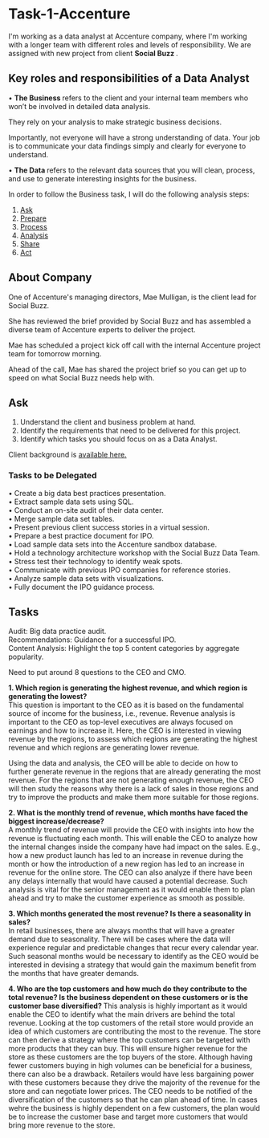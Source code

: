 # Task-1-Accenture

I'm working as a data analyst at Accenture company, where I'm working with a longer team with different roles and levels of responsibility. We are assigned with new project from client <b> Social Buzz </b>. 

## Key roles and responsibilities of a Data Analyst
• <b> The Business </b> refers to the client and your internal team members who won’t be involved in detailed data analysis.   
  
They rely on your analysis to make strategic business decisions.   
  
Importantly, not everyone will have a strong understanding of data. Your job is to communicate your data findings simply and clearly for everyone to understand.   
 
• <b> The Data </b> refers to the relevant data sources that you will clean, process, and use to generate interesting insights for the business.  

In order to follow the Business task, I will do the following analysis steps:

1. [Ask](https://github.com/sreedatta-v/Task-1-Accenture/blob/main/README.md)
2. [Prepare](https://github.com/sreedatta-v/Task-1-Accenture/blob/main/README.md)
3. [Process](https://github.com/sreedatta-v/Task-1-Accenture/blob/main/README.md)
4. [Analysis](https://github.com/sreedatta-v/Task-1-Accenture/blob/main/README.md)
5. [Share](https://github.com/sreedatta-v/Task-1-Accenture/blob/main/README.md)
6. [Act](https://github.com/sreedatta-v/Task-1-Accenture/blob/main/README.md)
## About Company  
One of Accenture's managing directors, Mae Mulligan, is the client lead for Social Buzz.  

She has reviewed the brief provided by Social Buzz and has assembled a diverse team of Accenture experts to deliver the project.  

Mae has scheduled a project kick off call with the internal Accenture project team for tomorrow morning.  

Ahead of the call, Mae has shared the project brief so you can get up to speed on what Social Buzz needs help with.  

## Ask
1. Understand the client and business problem at hand.
2. Identify the requirements that need to be delivered for this project.
3. Identify which tasks you should focus on as a Data Analyst.


Client background is [available here.](https://cdn.theforage.com/vinternships/companyassets/T6kdcdKSTfg2aotxT/MsAqi7SNLKw3C6LAr/1664296994014/Data_Analytics%20Client%20Brief.pdf)

### Tasks to be Delegated
• Create a big data best practices presentation.  
• Extract sample data sets using SQL.  
• Conduct an on-site audit of their data center.  
• Merge sample data set tables.  
• Present previous client success stories in a virtual session.  
• Prepare a best practice document for IPO.  
• Load sample data sets into the Accenture sandbox database.  
• Hold a technology architecture workshop with the Social Buzz Data Team.  
• Stress test their technology to identify weak spots.  
• Communicate with previous IPO companies for reference stories.  
• Analyze sample data sets with visualizations.  
• Fully document the IPO guidance process. 

## Tasks 

Audit: Big data practice audit.  
Recommendations: Guidance for a successful IPO.  
Content Analysis: Highlight the top 5 content categories by aggregate popularity.  
 
Need to put around 8 questions to the CEO and CMO. 

<b> 1. Which region is generating the highest revenue, and which region is generating the lowest? </b>  
This question is important to the CEO as it is based on the fundamental source of income for the business, i.e., revenue. Revenue analysis is important to the CEO as top-level executives are always focused on earnings and how to increase it. Here, the CEO is interested in viewing revenue by the regions, to assess which regions are generating the highest revenue and which regions are generating lower revenue.  

Using the data and analysis, the CEO will be able to decide on how to further generate revenue in the regions that are already generating the most revenue. For the regions that are not generating enough revenue, the CEO will then study the reasons why there is a lack of sales in those regions and try to improve the products and make them more suitable for those regions.


<b> 2. What is the monthly trend of revenue, which months have faced the biggest increase/decrease? </b>  
A monthly trend of revenue will provide the CEO with insights into how the revenue is fluctuating each month. This will enable the CEO to analyze how the internal changes inside the company have had impact on the sales. E.g., how a new product launch has led to an increase in revenue during the month or how the introduction of a new region has led to an increase in revenue for the online store. The CEO can also analyze if there have been any delays internally that would have caused a potential decrease. Such analysis is vital for the senior management as it would enable them to plan ahead and try to make the customer experience as smooth as possible.  


<b> 3. Which months generated the most revenue? Is there a seasonality in sales? </b>  
In retail businesses, there are always months that will have a greater demand due to seasonality. There will be cases where the data will experience regular and predictable changes that recur every calendar year. Such seasonal months would be necessary to identify as the CEO would be interested in devising a strategy that would gain the maximum benefit from the months that have greater demands. 

<b> 4. Who are the top customers and how much do they contribute to the total revenue? Is the business dependent on these customers or is the customer base diversified? </b>
This analysis is highly important as it would enable the CEO to identify what the main drivers are behind the total revenue. Looking at the top customers of the retail store would provide an idea of which customers are contributing the most to the revenue. The store can then derive a strategy where the top customers can be targeted with more products that they can buy. This will ensure higher revenue for the store as these customers are the top buyers of the store. Although having fewer customers buying in high volumes can be beneficial for a business, there can also be a drawback. Retailers would have less bargaining power with these customers because they drive the majority of the revenue for the store and can negotiate lower prices. The CEO needs to be notified of the diversification of the customers so that he can plan ahead of time. In cases wehre the business is highly dependent on a few customers, the plan would be to increase the customer base and target more customers that would bring more revenue to the store.  

